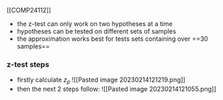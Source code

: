 [[COMP24112]]

- the z-test can only work on two hypotheses at a time
- hypotheses can be tested on different sets of samples
- the approximation works best for tests sets containing over ==30 samples==

### z-test steps

- firstly calculate $z_p$
![[Pasted image 20230214121219.png]]
- then the next 2 steps follow:
![[Pasted image 20230214121055.png]]
